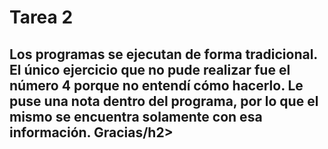<h1>Tarea  2</h1>

<h2>Los programas se ejecutan de forma tradicional. El único ejercicio que no pude realizar fue el número 4 porque no entendí cómo hacerlo. Le puse una nota dentro del programa, por lo que el mismo se encuentra solamente con esa información. Gracias/h2>
